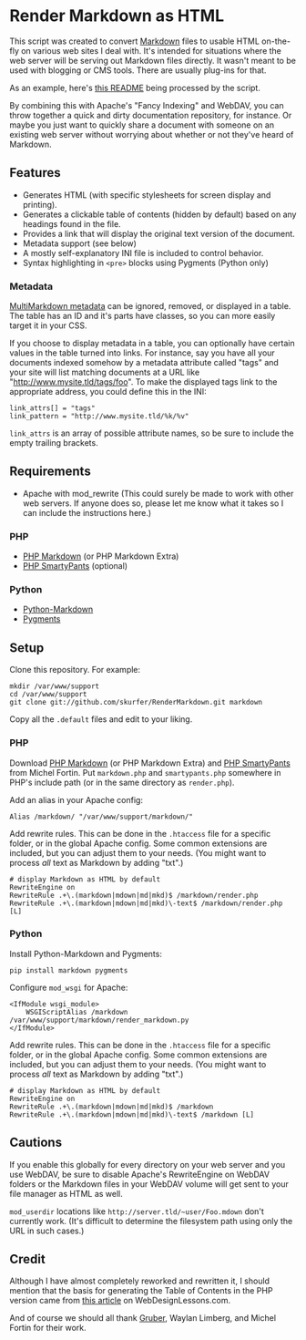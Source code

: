 # Render Markdown as HTML #

This script was created to convert [Markdown][md] files to usable HTML on-the-fly on various web sites I deal with. It's intended for situations where the web server will be serving out Markdown files directly. It wasn't meant to be used with blogging or CMS tools. There are usually plug-ins for that.

As an example, here's [this README][readme] being processed by the script.

By combining this with Apache's "Fancy Indexing" and WebDAV, you can throw together a quick and dirty documentation repository, for instance. Or maybe you just want to quickly share a document with someone on an existing web server without worrying about whether or not they've heard of Markdown.

## Features ##

  * Generates HTML (with specific stylesheets for screen display and printing).
  * Generates a clickable table of contents (hidden by default) based on any headings found in the file.
  * Provides a link that will display the original text version of the document.
  * Metadata support (see below)
  * A mostly self-explanatory INI file is included to control behavior.
  * Syntax highlighting in `<pre>` blocks using Pygments (Python only)

### Metadata ###

[MultiMarkdown metadata][mmd] can be ignored, removed, or displayed in a table. The table has an ID and it's parts have classes, so you can more easily target it in your CSS.

If you choose to display metadata in a table, you can optionally have certain values in the table turned into links. For instance, say you have all your documents indexed somehow by a metadata attribute called "tags" and your site will list matching documents at a URL like "http://www.mysite.tld/tags/foo". To make the displayed tags link to the appropriate address, you could define this in the INI:

    link_attrs[] = "tags"
    link_pattern = "http://www.mysite.tld/%k/%v"

`link_attrs` is an array of possible attribute names, so be sure to include the empty trailing brackets.

## Requirements ##

  * Apache with mod_rewrite (This could surely be made to work with other web servers. If anyone does so, please let me know what it takes so I can include the instructions here.)

### PHP ###

  * [PHP Markdown][phpmd] (or PHP Markdown Extra)
  * [PHP SmartyPants][phpsp] (optional)

### Python ###

  * [Python-Markdown][pymd]
  * [Pygments][pyg]

## Setup ##

Clone this repository. For example:

    mkdir /var/www/support
    cd /var/www/support
    git clone git://github.com/skurfer/RenderMarkdown.git markdown

Copy all the `.default` files and edit to your liking.

### PHP ###

Download [PHP Markdown][phpmd] (or PHP Markdown Extra) and [PHP SmartyPants][phpsp] from Michel Fortin. Put `markdown.php` and `smartypants.php` somewhere in PHP's include path (or in the same directory as `render.php`).

Add an alias in your Apache config:

    Alias /markdown/ "/var/www/support/markdown/"

Add rewrite rules. This can be done in the `.htaccess` file for a specific folder, or in the global Apache config. Some common extensions are included, but you can adjust them to your needs. (You might want to process *all* text as Markdown by adding "txt".)

    # display Markdown as HTML by default
    RewriteEngine on
    RewriteRule .+\.(markdown|mdown|md|mkd)$ /markdown/render.php
    RewriteRule .+\.(markdown|mdown|md|mkd)\-text$ /markdown/render.php [L]

### Python ###

Install Python-Markdown and Pygments:

    pip install markdown pygments

Configure `mod_wsgi` for Apache:

    <IfModule wsgi_module>
        WSGIScriptAlias /markdown /var/www/support/markdown/render_markdown.py
    </IfModule>

Add rewrite rules. This can be done in the `.htaccess` file for a specific folder, or in the global Apache config. Some common extensions are included, but you can adjust them to your needs. (You might want to process *all* text as Markdown by adding "txt".)

    # display Markdown as HTML by default
    RewriteEngine on
    RewriteRule .+\.(markdown|mdown|md|mkd)$ /markdown
    RewriteRule .+\.(markdown|mdown|md|mkd)\-text$ /markdown [L]

## Cautions ##

If you enable this globally for every directory on your web server and you use WebDAV, be sure to disable Apache's RewriteEngine on WebDAV folders or the Markdown files in your WebDAV volume will get sent to your file manager as HTML as well.

`mod_userdir` locations like `http://server.tld/~user/Foo.mdown` don't currently work. (It's difficult to determine the filesystem path using only the URL in such cases.)

## Credit ##

Although I have almost completely reworked and rewritten it, I should mention that the basis for generating the Table of Contents in the PHP version came from [this article][toc] on WebDesignLessons.com.

And of course we should all thank [Gruber][df], Waylan Limberg, and Michel Fortin for their work.

[md]:     http://daringfireball.net/projects/markdown/
[mmd]:    https://github.com/fletcher/MultiMarkdown/wiki/MultiMarkdown-Syntax-Guide
[readme]: http://projects.skurfer.com/Example.mdown
[phpmd]:  http://michelf.com/projects/php-markdown/
[phpsp]:  http://michelf.com/projects/php-smartypants/
[pymd]:   http://packages.python.org/Markdown/
[pyg]:    http://pygments.org/
[toc]:    http://www.webdesignlessons.com/creating-a-table-of-contents-generator-in-php/
[df]:     http://daringfireball.net/
